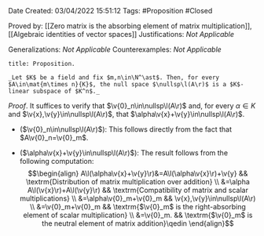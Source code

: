 <br />
<br />

Date Created: 03/04/2022 15:51:12
Tags: #Proposition #Closed

Proved by: [[Zero matrix is the absorbing element of matrix multiplication]], [[Algebraic identities of vector spaces]]
Justifications: _Not Applicable_

Generalizations: _Not Applicable_
Counterexamples: _Not Applicable_

``` ad-Proposition
title: Proposition.

_Let $K$ be a field and fix $m,n\in\N^\ast$. Then, for every $A\in\mat{m\times n}{K}$, the null space $\nullsp\l(A\r)$ is a $K$-linear subspace of $K^n$._

```

_Proof_. It suffices to verify that $\v{0}_n\in\nullsp\l(A\r)$ and, for every $\alpha\in K$ and $\v{x},\v{y}\in\nullsp\l(A\r)$, that $\alpha\v{x}+\v{y}\in\nullsp\l(A\r)$.
* ($\v{0}_n\in\nullsp\l(A\r)$): This follows directly from the fact that $A\v{0}_n=\v{0}_m$.

* ($\alpha\v{x}+\v{y}\in\nullsp\l(A\r)$): The result follows from the following computation:
$$\begin{align}
    A\l(\alpha\v{x}+\v{y}\r)&=A\l(\alpha\v{x}\r)+\v{y} && \textrm{Distribution of matrix multiplication over addition} \\
    &=\alpha A\l(\v{x}\r)+A\l(\v{y}\r) && \textrm{Compatibility of matrix and scalar multiplications} \\
    &=\alpha\v{0}_m+\v{0}_m && \v{x},\v{y}\in\nullsp\l(A\r) \\
    &=\v{0}_m+\v{0}_m && \textrm{$\v{0}_m$ is the right-absorbing element of scalar multiplication} \\
    &=\v{0}_m. && \textrm{$\v{0}_m$ is the neutral element of matrix addition}\qedin
\end{align}$$
